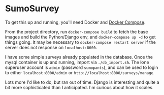 # SumoSurvey

To get this up and running, you'll need Docker and [Docker Compose](https://docs.docker.com/compose/).

From the project directory, run `docker-compose build` to fetch the base images and build the Python/Django env, and `docker-compose up -d` to get things going. It may be necessary to `docker-compose restart server` if the server does not response on `localhost:8000`.

I have some simple surveys already populated in the database. Once the mysql container is up and running, import via `./db_import.sh`. The lone superuser account is `admin` (password `sumopants`), and can be used to login to either `localhost:8000/admin` or `http://localhost:8000/surveys/manage`.

Lots more I'd like to do, but ran out of time. Django is interesting and quite a bit more sophisticated than I anticipated. I'm curious about how it scales.
